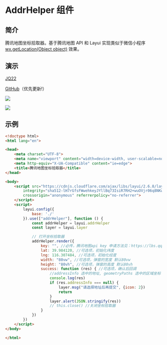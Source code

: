 # AddrHelper 组件

## 简介

腾讯地图坐标拾取器。基于腾讯地图 API 和 Layui 实现类似于微信小程序 [wx.getLocation(Object object)](https://developers.weixin.qq.com/miniprogram/dev/api/location/wx.getLocation.html) 效果。

## 演示

[JQ22](https://www.jq22.com/jquery-info24489)

[GitHub](https://cshaptx4869.github.io/mypage/addrHelper/addrHelper.html)（优先更新!）

![](https://foruda.gitee.com/images/1670470874110770699/77b3a440_5507348.jpeg)

![](https://foruda.gitee.com/images/1670470895786633868/6750c0de_5507348.jpeg)



## 示例

```html
<!doctype html>
<html lang="en">

<head>
    <meta charset="UTF-8">
    <meta name="viewport" content="width=device-width, user-scalable=no, initial-scale=1.0, maximum-scale=1.0, minimum-scale=1.0">
    <meta http-equiv="X-UA-Compatible" content="ie=edge">
    <title>腾讯地图坐标拾取器</title>
</head>

<body>
    <script src="https://cdnjs.cloudflare.com/ajax/libs/layui/2.6.8/layui.js"
        integrity="sha512-lH7rGfsFWwehkeyJYllBq73IsiR7RH2+wuOVjr06q8NKwHp5xVnkdSvUm8RNt31QCROqtPrjAAd1VuNH0ISxqQ=="
        crossorigin="anonymous" referrerpolicy="no-referrer">
    </script>
    <script>
        layui.config({
            base: './'
        }).use(["addrHelper"], function () {
            const addrHelper = layui.addrHelper
            const layer = layui.layer

            // 打开坐标拾取器
            addrHelper.render({
                key: "", //必传，腾讯地图api key 申请方法见：https://lbs.qq.com/webApi/javascriptGL/glGuide/glBasic
                lat: 39.984120, //可选项，初始化纬度
                lng: 116.307484, //可选项，初始化经度
                width: "80vw", //可选项，弹窗的宽度 默认80vw
                height: "80vh", //可选项，弹窗的高度 默认80vh
                success: function (res) { //可选项，确认后回调
                    //addressInfo 选中的地址, geometryPaths 选中的区域坐标
                    console.log(res)
                    if (res.addressInfo === null) {
                        layer.msg("请选择地址后再提交", {icon: 2})
                        return
                    }
                    layer.alert(JSON.stringify(res))
                    // this.close() //关闭坐标拾取器
                }
            })
        })
    </script>
</body>

</html>
```

